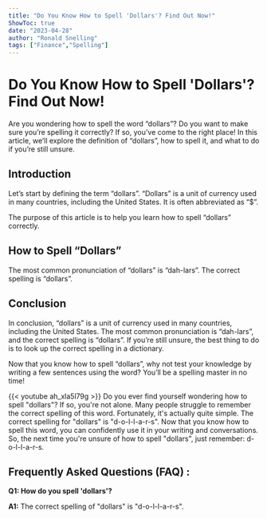 ```yaml
---
title: "Do You Know How to Spell 'Dollars'? Find Out Now!"
ShowToc: true 
date: "2023-04-28"
author: "Ronald Snelling" 
tags: ["Finance","Spelling"]
---
```

# Do You Know How to Spell 'Dollars'? Find Out Now!

Are you wondering how to spell the word “dollars”? Do you want to make sure you’re spelling it correctly? If so, you’ve come to the right place! In this article, we’ll explore the definition of “dollars”, how to spell it, and what to do if you’re still unsure. 

## Introduction 

Let’s start by defining the term “dollars”. “Dollars” is a unit of currency used in many countries, including the United States. It is often abbreviated as “$”. 

The purpose of this article is to help you learn how to spell “dollars” correctly. 

## How to Spell “Dollars” 

The most common pronunciation of “dollars” is “dah-lars”. The correct spelling is “dollars”. 

## Conclusion 

In conclusion, “dollars” is a unit of currency used in many countries, including the United States. The most common pronunciation is “dah-lars”, and the correct spelling is “dollars”. If you’re still unsure, the best thing to do is to look up the correct spelling in a dictionary. 

Now that you know how to spell “dollars”, why not test your knowledge by writing a few sentences using the word? You’ll be a spelling master in no time!

{{< youtube ah_xla5l79g >}} 
Do you ever find yourself wondering how to spell "dollars"? If so, you're not alone. Many people struggle to remember the correct spelling of this word. Fortunately, it's actually quite simple. The correct spelling for "dollars" is "d-o-l-l-a-r-s". Now that you know how to spell this word, you can confidently use it in your writing and conversations. So, the next time you're unsure of how to spell "dollars", just remember: d-o-l-l-a-r-s.

## Frequently Asked Questions (FAQ) :
**Q1: How do you spell 'dollars'?**

**A1:** The correct spelling of "dollars" is "d-o-l-l-a-r-s".





